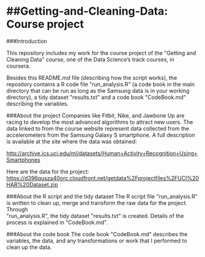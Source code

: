 ##Getting-and-Cleaning-Data: Course project
=========================
###Introduction

This repository includes my work for the course project of the "Getting and Cleaning Data" course, one of  the Data Science’s track courses, in coursera. 

Besides this README.md file (describing how the script works), the repository contains a R code file "run_analysis.R" (a code book  in the main directory that can be run as long as the Samsung data is in your working directory),  a tidy dataset "results.txt" and a code book "CodeBook.md" describing the variables. 

###About the project
Companies like Fitbit, Nike, and Jawbone Up are racing to develop the most advanced algorithms to attract new users. The data linked to from the course website represent data collected from the accelerometers from the Samsung Galaxy S smartphone. A full description is available at the site where the data was obtained: 

http://archive.ics.uci.edu/ml/datasets/Human+Activity+Recognition+Using+Smartphones 

Here are the data for the project: 
https://d396qusza40orc.cloudfront.net/getdata%2Fprojectfiles%2FUCI%20HAR%20Dataset.zip 

###About the R script and the tidy dataset 
The R script file "run_analysis.R" is written to clean up, merge and transform  the raw data for the project. Through  
"run_analysis.R", the tidy dataset "results.txt" is created.  Details of the process is explained in "CodeBook.md". 

###About the code book
The code book "CodeBook.md"  describes the variables, the data, and any transformations or work that I performed to clean up the data.




